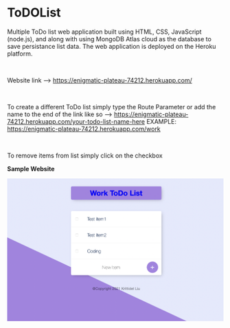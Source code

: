 # ToDOList

Multiple ToDo list web application built using HTML, CSS, JavaScript (node.js), and along with using MongoDB Atlas cloud as the database to save persistance list data. The web application is deployed on the Heroku platform. 

<br>

Website link --> https://enigmatic-plateau-74212.herokuapp.com/ 

<br>

To create a different ToDo list simply type the Route Parameter or add the name to the end of the link like so --> https://enigmatic-plateau-74212.herokuapp.com/your-todo-list-name-here
EXAMPLE: https://enigmatic-plateau-74212.herokuapp.com/work

<br>

To remove items from list simply click on the checkbox 

**Sample Website**
<br>

![Display](ReadMeImages/Display.png)
